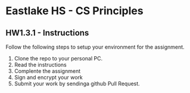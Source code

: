 # Eastlake HS - CS Principles 

## HW1.3.1 - Instructions


Follow the following steps to setup your environment for the assignment. 

1. Clone the repo to your personal PC.
2. Read the instructions
3. Complente the assignment
4. Sign and encrypt your work
5. Submit your work by sendinga github Pull Request.
